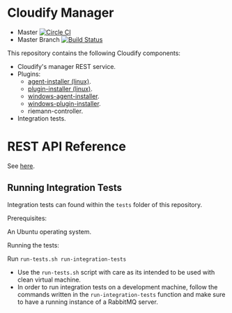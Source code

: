 # Cloudify Manager

* Master [![Circle CI](https://circleci.com/gh/cloudify-cosmo/cloudify-manager/tree/master.svg?style=shield)](https://circleci.com/gh/cloudify-cosmo/cloudify-manager/tree/master)
* Master Branch [![Build Status](https://travis-ci.org/cloudify-cosmo/cloudify-manager.svg?branch=master)](https://travis-ci.org/cloudify-cosmo/cloudify-manager)

This repository contains the following Cloudify components:

* Cloudify's manager REST service.
* Plugins:
	* [agent-installer (linux)](http://getcloudify.org/guide/plugin-linux-agent-installer.html).
	* [plugin-installer (linux)](http://getcloudify.org/guide/plugin-installer-plugin.html).
	* [windows-agent-installer](http://getcloudify.org/guide/plugin-windows-agent-installer.html).
	* [windows-plugin-installer](http://getcloudify.org/guide/plugin-installer-plugin.html).
	* riemann-controller.
* Integration tests.

# REST API Reference

See [here](http://getcloudify.org/guide/reference-rest-api.html).

## Running Integration Tests

Integration tests can found within the `tests` folder of this repository.

Prerequisites:

An Ubuntu operating system.

Running the tests:

Run `run-tests.sh run-integration-tests`
- Use the `run-tests.sh` script with care as its intended to be used with clean virtual machine.
- In order to run integration tests on a development machine, follow the commands written in the `run-integration-tests` function and make sure to have a running instance of a RabbitMQ server.
